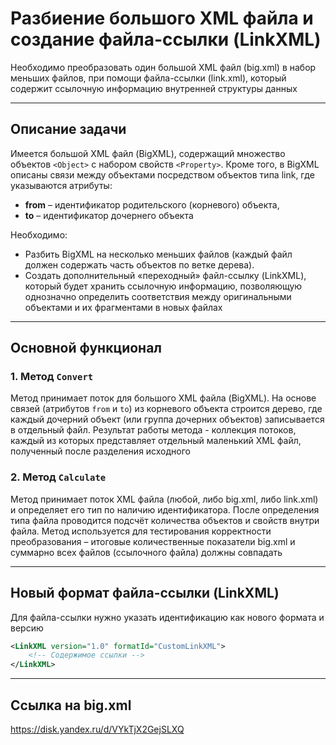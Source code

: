 # Разбиение большого XML файла и создание файла-ссылки (LinkXML)

Необходимо преобразовать один большой XML файл (big.xml) в набор меньших файлов, при помощи файла-ссылки (link.xml), который содержит ссылочную информацию внутренней структуры данных

---

## Описание задачи

Имеется большой XML файл (BigXML), содержащий множество объектов `<Object>` с набором свойств `<Property>`. Кроме того, в BigXML описаны связи между объектами посредством объектов типа link, где указываются атрибуты:
- **from** – идентификатор родительского (корневого) объекта,
- **to** – идентификатор дочернего объекта

Необходимо:
- Разбить BigXML на несколько меньших файлов (каждый файл должен содержать часть объектов по ветке дерева).
- Создать дополнительный «переходный» файл-ссылку (LinkXML), который будет хранить ссылочную информацию, позволяющую однозначно определить соответствия между оригинальными объектами и их фрагментами в новых файлах

---

## Основной функционал

### 1. Метод `Convert` 
  Метод принимает поток для большого XML файла (BigXML). На основе связей (атрибутов `from` и `to`) из корневого объекта строится дерево, где каждый дочерний объект (или группа дочерних объектов) записывается в отдельный файл. Результат работы метода - коллекция потоков, каждый из которых представляет отдельный маленький XML файл, полученный после разделения исходного

### 2. Метод `Calculate`
  Метод принимает поток XML файла (любой, либо big.xml, либо link.xml) и определяет его тип по наличию идентификатора. После определения типа файла проводится подсчёт количества объектов и свойств внутри файла. Метод используется для тестирования корректности преобразования – итоговые количественные показатели big.xml и суммарно всех файлов (ссылочного файла) должны совпадать

---

## Новый формат файла-ссылки (LinkXML)  

  Для файла-ссылки нужно указать идентификацию как нового формата и версию

  ```xml
  <LinkXML version="1.0" formatId="CustomLinkXML">
      <!-- Содержимое ссылки -->
  </LinkXML>
 ```
 
---

## Ссылка на big.xml

https://disk.yandex.ru/d/VYkTjX2GejSLXQ
